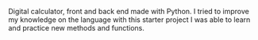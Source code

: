Digital calculator, front and back end made with Python. 
I tried to improve my knowledge on the language with this starter project
I was able to learn and practice new methods and functions.
